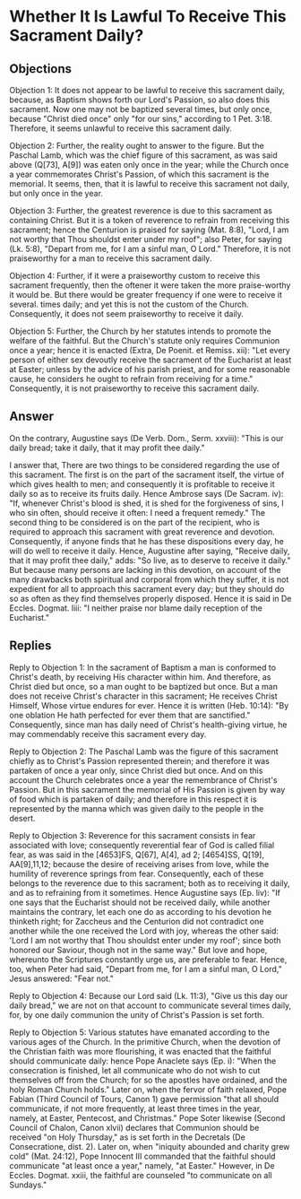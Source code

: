 # Whether It Is Lawful To Receive This Sacrament Daily?

## Objections

Objection 1: It does not appear to be lawful to receive this sacrament daily, because, as Baptism shows forth our Lord's Passion, so also does this sacrament. Now one may not be baptized several times, but only once, because "Christ died once" only "for our sins," according to 1 Pet. 3:18. Therefore, it seems unlawful to receive this sacrament daily.

Objection 2: Further, the reality ought to answer to the figure. But the Paschal Lamb, which was the chief figure of this sacrament, as was said above (Q[73], A[9]) was eaten only once in the year; while the Church once a year commemorates Christ's Passion, of which this sacrament is the memorial. It seems, then, that it is lawful to receive this sacrament not daily, but only once in the year.

Objection 3: Further, the greatest reverence is due to this sacrament as containing Christ. But it is a token of reverence to refrain from receiving this sacrament; hence the Centurion is praised for saying (Mat. 8:8), "Lord, I am not worthy that Thou shouldst enter under my roof"; also Peter, for saying (Lk. 5:8), "Depart from me, for I am a sinful man, O Lord." Therefore, it is not praiseworthy for a man to receive this sacrament daily.

Objection 4: Further, if it were a praiseworthy custom to receive this sacrament frequently, then the oftener it were taken the more praise-worthy it would be. But there would be greater frequency if one were to receive it several. times daily; and yet this is not the custom of the Church. Consequently, it does not seem praiseworthy to receive it daily.

Objection 5: Further, the Church by her statutes intends to promote the welfare of the faithful. But the Church's statute only requires Communion once a year; hence it is enacted (Extra, De Poenit. et Remiss. xii): "Let every person of either sex devoutly receive the sacrament of the Eucharist at least at Easter; unless by the advice of his parish priest, and for some reasonable cause, he considers he ought to refrain from receiving for a time." Consequently, it is not praiseworthy to receive this sacrament daily.

## Answer

On the contrary, Augustine says (De Verb. Dom., Serm. xxviii): "This is our daily bread; take it daily, that it may profit thee daily."

I answer that, There are two things to be considered regarding the use of this sacrament. The first is on the part of the sacrament itself, the virtue of which gives health to men; and consequently it is profitable to receive it daily so as to receive its fruits daily. Hence Ambrose says (De Sacram. iv): "If, whenever Christ's blood is shed, it is shed for the forgiveness of sins, I who sin often, should receive it often: I need a frequent remedy." The second thing to be considered is on the part of the recipient, who is required to approach this sacrament with great reverence and devotion. Consequently, if anyone finds that he has these dispositions every day, he will do well to receive it daily. Hence, Augustine after saying, "Receive daily, that it may profit thee daily," adds: "So live, as to deserve to receive it daily." But because many persons are lacking in this devotion, on account of the many drawbacks both spiritual and corporal from which they suffer, it is not expedient for all to approach this sacrament every day; but they should do so as often as they find themselves properly disposed. Hence it is said in De Eccles. Dogmat. liii: "I neither praise nor blame daily reception of the Eucharist."

## Replies

Reply to Objection 1: In the sacrament of Baptism a man is conformed to Christ's death, by receiving His character within him. And therefore, as Christ died but once, so a man ought to be baptized but once. But a man does not receive Christ's character in this sacrament; He receives Christ Himself, Whose virtue endures for ever. Hence it is written (Heb. 10:14): "By one oblation He hath perfected for ever them that are sanctified." Consequently, since man has daily need of Christ's health-giving virtue, he may commendably receive this sacrament every day.

Reply to Objection 2: The Paschal Lamb was the figure of this sacrament chiefly as to Christ's Passion represented therein; and therefore it was partaken of once a year only, since Christ died but once. And on this account the Church celebrates once a year the remembrance of Christ's Passion. But in this sacrament the memorial of His Passion is given by way of food which is partaken of daily; and therefore in this respect it is represented by the manna which was given daily to the people in the desert.

Reply to Objection 3: Reverence for this sacrament consists in fear associated with love; consequently reverential fear of God is called filial fear, as was said in the [4653]FS, Q[67], A[4], ad 2; [4654]SS, Q[19], AA[9],11,12; because the desire of receiving arises from love, while the humility of reverence springs from fear. Consequently, each of these belongs to the reverence due to this sacrament; both as to receiving it daily, and as to refraining from it sometimes. Hence Augustine says (Ep. liv): "If one says that the Eucharist should not be received daily, while another maintains the contrary, let each one do as according to his devotion he thinketh right; for Zaccheus and the Centurion did not contradict one another while the one received the Lord with joy, whereas the other said: 'Lord I am not worthy that Thou shouldst enter under my roof'; since both honored our Saviour, though not in the same way." But love and hope, whereunto the Scriptures constantly urge us, are preferable to fear. Hence, too, when Peter had said, "Depart from me, for I am a sinful man, O Lord," Jesus answered: "Fear not."

Reply to Objection 4: Because our Lord said (Lk. 11:3), "Give us this day our daily bread," we are not on that account to communicate several times daily, for, by one daily communion the unity of Christ's Passion is set forth.

Reply to Objection 5: Various statutes have emanated according to the various ages of the Church. In the primitive Church, when the devotion of the Christian faith was more flourishing, it was enacted that the faithful should communicate daily: hence Pope Anaclete says (Ep. i): "When the consecration is finished, let all communicate who do not wish to cut themselves off from the Church; for so the apostles have ordained, and the holy Roman Church holds." Later on, when the fervor of faith relaxed, Pope Fabian (Third Council of Tours, Canon 1) gave permission "that all should communicate, if not more frequently, at least three times in the year, namely, at Easter, Pentecost, and Christmas." Pope Soter likewise (Second Council of Chalon, Canon xlvii) declares that Communion should be received "on Holy Thursday," as is set forth in the Decretals (De Consecratione, dist. 2). Later on, when "iniquity abounded and charity grew cold" (Mat. 24:12), Pope Innocent III commanded that the faithful should communicate "at least once a year," namely, "at Easter." However, in De Eccles. Dogmat. xxiii, the faithful are counseled "to communicate on all Sundays."